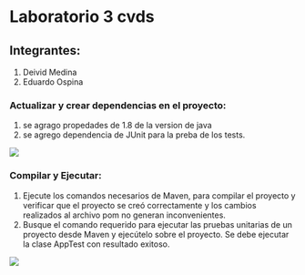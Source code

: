 # Laboratorio 3 cvds

## Integrantes:
1. Deivid Medina
2. Eduardo Ospina

### Actualizar y crear dependencias en el proyecto:
1. se agrago propedades de 1.8 de la version de java
2. se agrego dependencia de JUnit para la preba de los tests.

![](https://i.postimg.cc/T2S3mtJY/maven-11.jpg)

### Compilar y Ejecutar:

1. Ejecute los comandos necesarios de Maven, para compilar el proyecto y verificar que el proyecto se creó correctamente y los cambios realizados al archivo pom no generan inconvenientes.
2. Busque el comando requerido para ejecutar las pruebas unitarias de un proyecto desde Maven y ejecútelo sobre el proyecto. Se debe ejecutar la clase AppTest con resultado exitoso.

![](https://i.postimg.cc/Y0wknsn1/maven-12.jpg)